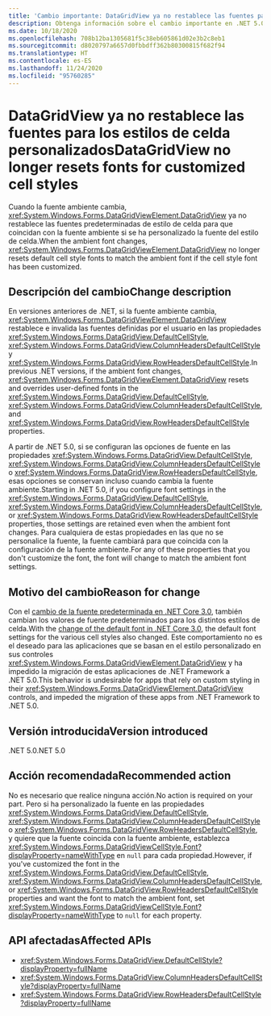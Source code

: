 ```yaml
---
title: 'Cambio importante: DataGridView ya no restablece las fuentes para los estilos de celda personalizados'
description: Obtenga información sobre el cambio importante en .NET 5.0 donde DataGridView ya no restablece las fuentes predeterminadas de estilo de celda para que coincidan con la fuente ambiente si se ha personalizado la fuente del estilo de celda.
ms.date: 10/18/2020
ms.openlocfilehash: 708b12ba1305681f5c38eb605861d02e3b2c8eb1
ms.sourcegitcommit: d8020797a6657d0fbbdff362b80300815f682f94
ms.translationtype: HT
ms.contentlocale: es-ES
ms.lasthandoff: 11/24/2020
ms.locfileid: "95760285"
---
```

# <a name="datagridview-no-longer-resets-fonts-for-customized-cell-styles"></a><span data-ttu-id="d30f2-103">DataGridView ya no restablece las fuentes para los estilos de celda personalizados</span><span class="sxs-lookup"><span data-stu-id="d30f2-103">DataGridView no longer resets fonts for customized cell styles</span></span>

<span data-ttu-id="d30f2-104">Cuando la fuente ambiente cambia, <xref:System.Windows.Forms.DataGridViewElement.DataGridView> ya no restablece las fuentes predeterminadas de estilo de celda para que coincidan con la fuente ambiente si se ha personalizado la fuente del estilo de celda.</span><span class="sxs-lookup"><span data-stu-id="d30f2-104">When the ambient font changes, <xref:System.Windows.Forms.DataGridViewElement.DataGridView> no longer resets default cell style fonts to match the ambient font if the cell style font has been customized.</span></span>

## <a name="change-description"></a><span data-ttu-id="d30f2-105">Descripción del cambio</span><span class="sxs-lookup"><span data-stu-id="d30f2-105">Change description</span></span>

<span data-ttu-id="d30f2-106">En versiones anteriores de .NET, si la fuente ambiente cambia, <xref:System.Windows.Forms.DataGridViewElement.DataGridView> restablece e invalida las fuentes definidas por el usuario en las propiedades <xref:System.Windows.Forms.DataGridView.DefaultCellStyle>, <xref:System.Windows.Forms.DataGridView.ColumnHeadersDefaultCellStyle> y <xref:System.Windows.Forms.DataGridView.RowHeadersDefaultCellStyle>.</span><span class="sxs-lookup"><span data-stu-id="d30f2-106">In previous .NET versions, if the ambient font changes, <xref:System.Windows.Forms.DataGridViewElement.DataGridView> resets and overrides user-defined fonts in the <xref:System.Windows.Forms.DataGridView.DefaultCellStyle>, <xref:System.Windows.Forms.DataGridView.ColumnHeadersDefaultCellStyle>, and <xref:System.Windows.Forms.DataGridView.RowHeadersDefaultCellStyle> properties.</span></span>

<span data-ttu-id="d30f2-107">A partir de .NET 5.0, si se configuran las opciones de fuente en las propiedades <xref:System.Windows.Forms.DataGridView.DefaultCellStyle>, <xref:System.Windows.Forms.DataGridView.ColumnHeadersDefaultCellStyle> o <xref:System.Windows.Forms.DataGridView.RowHeadersDefaultCellStyle>, esas opciones se conservan incluso cuando cambia la fuente ambiente.</span><span class="sxs-lookup"><span data-stu-id="d30f2-107">Starting in .NET 5.0, if you configure font settings in the <xref:System.Windows.Forms.DataGridView.DefaultCellStyle>, <xref:System.Windows.Forms.DataGridView.ColumnHeadersDefaultCellStyle>, or <xref:System.Windows.Forms.DataGridView.RowHeadersDefaultCellStyle> properties, those settings are retained even when the ambient font changes.</span></span> <span data-ttu-id="d30f2-108">Para cualquiera de estas propiedades en las que no se personalice la fuente, la fuente cambiará para que coincida con la configuración de la fuente ambiente.</span><span class="sxs-lookup"><span data-stu-id="d30f2-108">For any of these properties that you don't customize the font, the font will change to match the ambient font settings.</span></span>

## <a name="reason-for-change"></a><span data-ttu-id="d30f2-109">Motivo del cambio</span><span class="sxs-lookup"><span data-stu-id="d30f2-109">Reason for change</span></span>

<span data-ttu-id="d30f2-110">Con el [cambio de la fuente predeterminada en .NET Core 3.0](../../winforms.md#default-control-font-changed-to-segoe-ui-9-pt), también cambian los valores de fuente predeterminados para los distintos estilos de celda.</span><span class="sxs-lookup"><span data-stu-id="d30f2-110">With the [change of the default font in .NET Core 3.0](../../winforms.md#default-control-font-changed-to-segoe-ui-9-pt), the default font settings for the various cell styles also changed.</span></span> <span data-ttu-id="d30f2-111">Este comportamiento no es el deseado para las aplicaciones que se basan en el estilo personalizado en sus controles <xref:System.Windows.Forms.DataGridViewElement.DataGridView> y ha impedido la migración de estas aplicaciones de .NET Framework a .NET 5.0.</span><span class="sxs-lookup"><span data-stu-id="d30f2-111">This behavior is undesirable for apps that rely on custom styling in their <xref:System.Windows.Forms.DataGridViewElement.DataGridView> controls, and impeded the migration of these apps from .NET Framework to .NET 5.0.</span></span>

## <a name="version-introduced"></a><span data-ttu-id="d30f2-112">Versión introducida</span><span class="sxs-lookup"><span data-stu-id="d30f2-112">Version introduced</span></span>

<span data-ttu-id="d30f2-113">.NET 5.0</span><span class="sxs-lookup"><span data-stu-id="d30f2-113">.NET 5.0</span></span>

## <a name="recommended-action"></a><span data-ttu-id="d30f2-114">Acción recomendada</span><span class="sxs-lookup"><span data-stu-id="d30f2-114">Recommended action</span></span>

<span data-ttu-id="d30f2-115">No es necesario que realice ninguna acción.</span><span class="sxs-lookup"><span data-stu-id="d30f2-115">No action is required on your part.</span></span> <span data-ttu-id="d30f2-116">Pero si ha personalizado la fuente en las propiedades <xref:System.Windows.Forms.DataGridView.DefaultCellStyle>, <xref:System.Windows.Forms.DataGridView.ColumnHeadersDefaultCellStyle> o <xref:System.Windows.Forms.DataGridView.RowHeadersDefaultCellStyle>, y quiere que la fuente coincida con la fuente ambiente, establezca <xref:System.Windows.Forms.DataGridViewCellStyle.Font?displayProperty=nameWithType> en `null` para cada propiedad.</span><span class="sxs-lookup"><span data-stu-id="d30f2-116">However, if you've customized the font in the <xref:System.Windows.Forms.DataGridView.DefaultCellStyle>, <xref:System.Windows.Forms.DataGridView.ColumnHeadersDefaultCellStyle>, or <xref:System.Windows.Forms.DataGridView.RowHeadersDefaultCellStyle> properties and want the font to match the ambient font, set <xref:System.Windows.Forms.DataGridViewCellStyle.Font?displayProperty=nameWithType> to `null` for each property.</span></span>

## <a name="affected-apis"></a><span data-ttu-id="d30f2-117">API afectadas</span><span class="sxs-lookup"><span data-stu-id="d30f2-117">Affected APIs</span></span>

- <xref:System.Windows.Forms.DataGridView.DefaultCellStyle?displayProperty=fullName>
- <xref:System.Windows.Forms.DataGridView.ColumnHeadersDefaultCellStyle?displayProperty=fullName>
- <xref:System.Windows.Forms.DataGridView.RowHeadersDefaultCellStyle?displayProperty=fullName>

<!--

### Affected APIs

- `P:System.Windows.Forms.DataGridView.DefaultCellStyle`
- `P:System.Windows.Forms.DataGridView.ColumnHeadersDefaultCellStyle`
- `P:System.Windows.Forms.DataGridView.RowHeadersDefaultCellStyle`

### Category

- Windows Forms

-->
